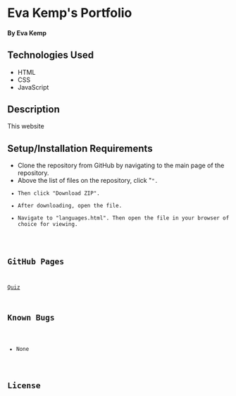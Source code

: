 # Eva Kemp's Portfolio

#### **By Eva Kemp**

## Technologies Used

- HTML
- CSS
- JavaScript

## Description

This website

## Setup/Installation Requirements

- Clone the repository from GitHub by navigating to the main page of the repository.
- Above the list of files on the repository, click "<Code>".
- Then click "Download ZIP".
- After downloading, open the file.
- Navigate to "languages.html". Then open the file in your browser of choice for viewing.

## GitHub Pages

[Quiz](https://ekmagiccat.github.io/week-two-CR/)

## Known Bugs

- None

## License
